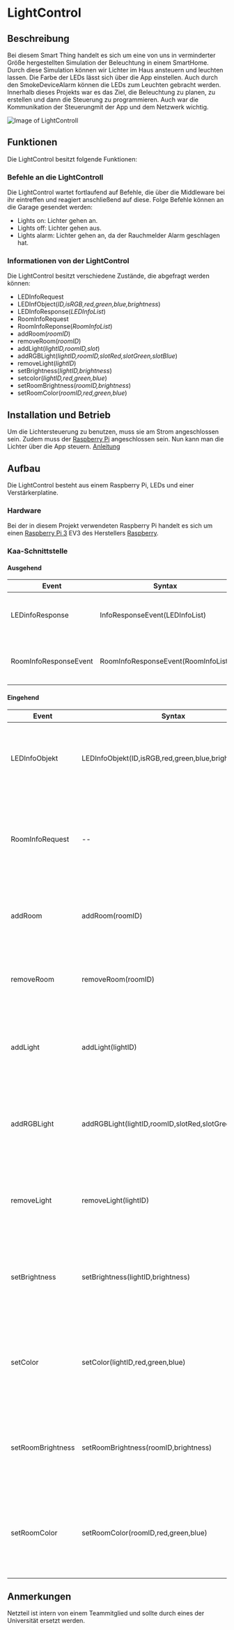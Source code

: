 # LightControl
## Beschreibung
Bei diesem Smart Thing handelt es sich um eine von uns in verminderter Größe hergestellten Simulation der Beleuchtung in einem SmartHome. Durch diese Simulation können wir Lichter im Haus ansteuern und leuchten lassen. Die Farbe der LEDs lässt sich über die App einstellen. Auch durch den SmokeDeviceAlarm können die LEDs zum Leuchten gebracht werden. Innerhalb dieses Projekts war es das Ziel, die Beleuchtung zu planen, zu erstellen und dann die Steuerung zu programmieren. Auch war die Kommunikation der Steuerungmit der App und dem Netzwerk wichtig. 

![Image of LightControll](https://gilbert.informatik.uni-stuttgart.de/StuPro2016/SmartHomeMain/raw/6d7a7a8138fd6c82a5ef065184e784acefc8966a/LightControl/photo_2017-01-23_14-57-11.jpg)


## Funktionen
Die LightControl besitzt folgende Funktionen:
### Befehle an die LightControll
Die LightControl wartet fortlaufend auf Befehle, die über die Middleware bei ihr eintreffen und reagiert anschließend auf diese. Folge Befehle können an die Garage gesendet werden:
- Lights on: Lichter gehen an.
- Lights off: Lichter gehen aus.
- Lights alarm: Lichter gehen an, da der Rauchmelder Alarm geschlagen hat.


### Informationen von der LightControl
Die LightControl besitzt verschiedene Zustände, die abgefragt werden können:
- LEDInfoRequest
- LEDInfObject(*ID,isRGB,red,green,blue,brightness*)
- LEDInfoResponse(*LEDInfoList*)
- RoomInfoRequest
- RoomInfoReponse(*RoomInfoList*)
- addRoom(*roomID*)
- removeRoom(*roomID*)
- addLight(*lightID,roomID,slot*)
- addRGBLight(*lightID,roomID,slotRed,slotGreen,slotBlue*)
- removeLight(*lightID*)
- setBrightness(*lightID,brightness*)
- setcolor(*lightID,red,green,blue*)
- setRoomBrightness(*roomID,brightness*)
- setRoomColor(*roomID,red,green,blue*)

## Installation und Betrieb
Um die Lichtersteuerung zu benutzen, muss sie am Strom angeschlossen sein. Zudem muss der [Raspberry Pi](https://www.raspberrypi.org/) angeschlossen sein. Nun kann man die Lichter über die App steuern. [Anleitung](https://gilbert.informatik.uni-stuttgart.de/StuPro2016/SmartHomeMain/blob/dev/LightControl/readme.txt)


## Aufbau
Die LightControl besteht aus einem Raspberry Pi, LEDs und einer Verstärkerplatine.


### Hardware
Bei der in diesem Projekt verwendeten Raspberry Pi handelt es sich um einen [Raspberry Pi 3](https://www.raspberrypi.org/products/raspberry-pi-3-model-b/ "Website über den Raspberry Pi 3") EV3 des Herstellers [Raspberry](https://www.raspberrypi.org/ "Webseite des Raspberry"). 

### Kaa-Schnittstelle

#### Ausgehend

| Event | Syntax | Parameter | Beschreibung |
|-------|--------|-----------|--------------|
| LEDinfoResponse | InfoResponseEvent(LEDInfoList) | LEDInfoList(smart_things.light.schema.LEDInfoObjekt) |Dieses Event wird gesendet sobald die Middleware Kaa ein InfoRequesrEvent sendet. |
| RoomInfoResponseEvent |  RoomInfoResponseEvent(RoomInfoList) | RoomInfoList(array,items string) |Dieses Event wird gesendet sobald die Middleware Kaa ein RoomInfoRequestEvent sendet. |



#### Eingehend

| Event | Syntax | Parameter | Beschreibung |
|-------|--------|-----------|--------------|
| LEDInfoObjekt | LEDInfoObjekt(ID,isRGB,red,green,blue,brightness) | ID(string),isRGB(boolean),red(int),green(int),Blue(int),brightness(int) |Dieses Event wird empfangen sobald die Middleware Kaa die Lichter ansteuert. |
| RoomInfoRequest | -- | -- |Dieses Event wird empfangen sobald die Middleware Kaa Informationen über die Räume verlangt. |
| addRoom | addRoom(roomID)  | roomID(int)  |Dieses Event wird empfangen sobald über die App ein neuer Raum erstellt wird. |
| removeRoom | removeRoom(roomID)  | roomID(int) |Dieses Event wird empfangen sobald über die App ein Raum gelöscht wird. |
| addLight | addLight(lightID) | lightID(int),roomID(int),slot(int) | Dieses Event wird empfangen sobald über die App ein neues Licht eingerichtet wird. |
| addRGBLight | addRGBLight(lightID,roomID,slotRed,slotGreen,slotBlue) | lightID(int),roomID(int),slotRed(int),slotGreen(int),slotBlue(int) |Dieses Event wird empfangen sobald über die App ein neues farbiges LED eingerichtet wird. |
| removeLight | removeLight(lightID) | lightID(int) | Dieses Event wird empfangen sobald über die App ein bestimmtes Licht entfernt wird. |
| setBrightness | setBrightness(lightID,brightness) | lightID(int),brightness(int) |Dieses Event wird empfangen wenn über die App die Helligkeit der LEDs geändert wird. |
| setColor | setColor(lightID,red,green,blue) | lightID(int),red(int),blue(int) |Dieses Event wird empfangen wenn der Benutzer über die App die Farbe eines bestimmten Lichtes ändert. |
| setRoomBrightness | setRoomBrightness(roomID,brightness) | roomID(int),brightness(int) |Dieses Event wird empfangen wenn der Benutzer über die App die Helligkeit in einem ganzen Raum ändert. |
| setRoomColor | setRoomColor(roomID,red,green,blue) | roomID(int),red(int),green(int),blue(int) |Dieses Event wird empfangen sobald der Benutzer der App die Farbe der LEDs in einem kompletten Raum ändert. |

## Anmerkungen
Netzteil ist intern von einem Teammitglied und sollte durch eines der Universität ersetzt werden.